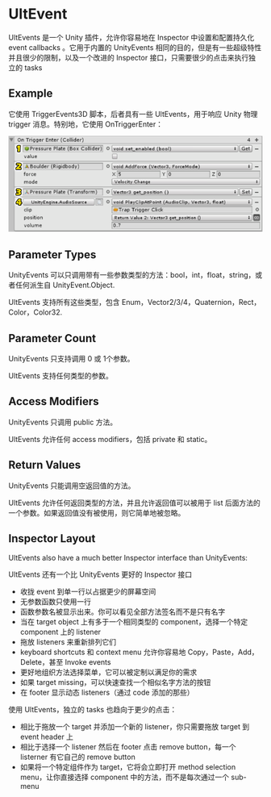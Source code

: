 # UltEvent

UltEvents 是一个 Unity 插件，允许你容易地在 Inspector 中设置和配置持久化 event callbacks 。它用于内置的 UnityEvents 相同的目的，但是有一些超级特性并且很少的限制，以及一个改进的 Inspector 接口，只需要很少的点击来执行独立的 tasks

## Example

它使用 TriggerEvents3D 脚本，后者具有一些 UltEvents，用于响应 Unity 物理 trigger 消息。特别地，它使用 OnTriggerEnter：

![trigger-event](../Image/trigger-event.png)

## Parameter Types

UnityEvents 可以只调用带有一些参数类型的方法：bool，int，float，string，或者任何派生自 UnityEvent.Object.

UltEvents 支持所有这些类型，包含 Enum，Vector2/3/4，Quaternion，Rect，Color，Color32.

## Parameter Count

UnityEvents 只支持调用 0 或 1个参数。

UltEvents 支持任何类型的参数。

## Access Modifiers

UnityEvents 只调用 public 方法。

UltEvents 允许任何 access modifiers，包括 private 和 static。

## Return Values

UnityEvents 只能调用空返回值的方法。

UltEvents 允许任何返回类型的方法，并且允许返回值可以被用于 list 后面方法的一个参数。如果返回值没有被使用，则它简单地被忽略。

## Inspector Layout

UltEvents also have a much better Inspector interface than UnityEvents:

UltEvents 还有一个比 UnityEvents 更好的 Inspector 接口

- 收拢 event 到单一行以占据更少的屏幕空间
- 无参数函数只使用一行
- 函数参数名被显示出来。你可以看见全部方法签名而不是只有名字
- 当在 target object 上有多于一个相同类型的 component，选择一个特定 component 上的 listener
- 拖放 listeners 来重新排列它们
- keyboard shortcuts 和 context menu 允许你容易地 Copy，Paste，Add，Delete，甚至 Invoke events
- 更好地组织方法选择菜单，它可以被定制以满足你的需求
- 如果 target missing，可以快速查找一个相似名字方法的按钮
- 在 footer 显示动态 listeners（通过 code 添加的那些）

使用 UltEvents，独立的 tasks 也趋向于更少的点击：

- 相比于拖放一个 target 并添加一个新的 listener，你只需要拖放 target 到 event header 上
- 相比于选择一个 listener 然后在 footer 点击 remove button，每一个 listerner 有它自己的 remove button
- 如果将一个特定组件作为 target，它将会立即打开 method selection menu，让你直接选择 component 中的方法，而不是每次通过一个 sub-menu

